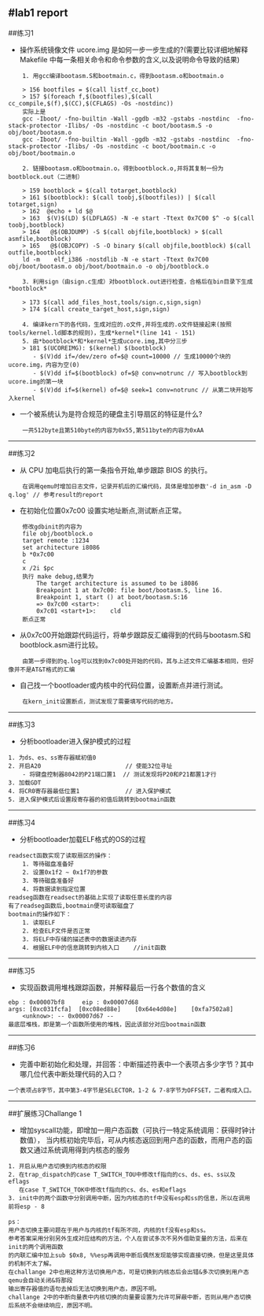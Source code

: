 #lab1 report
---
##练习1
- 操作系统镜像文件 ucore.img 是如何一步一步生成的?(需要比较详细地解释 Makefile 中每一条相关命令和命令参数的含义,以及说明命令导致的结果)
```
    1. 用gcc编译bootasm.S和bootmain.c，得到bootasm.o和bootmain.o
    
    > 156 bootfiles = $(call listf_cc,boot)
    > 157 $(foreach f,$(bootfiles),$(call cc_compile,$(f),$(CC),$(CFLAGS) -Os -nostdinc))
    实际上是
    gcc -Iboot/ -fno-builtin -Wall -ggdb -m32 -gstabs -nostdinc  -fno-stack-protector -Ilibs/ -Os -nostdinc -c boot/bootasm.S -o obj/boot/bootasm.o
    gcc -Iboot/ -fno-builtin -Wall -ggdb -m32 -gstabs -nostdinc  -fno-stack-protector -Ilibs/ -Os -nostdinc -c boot/bootmain.c -o obj/boot/bootmain.o

    2. 链接bootasm.o和bootmain.o，得到bootblock.o,并将其复制一份为bootblock.out（二进制）
    
    > 159 bootblock = $(call totarget,bootblock)
    > 161 $(bootblock): $(call toobj,$(bootfiles)) | $(call totarget,sign)
    > 162  @echo + ld $@
	> 163  $(V)$(LD) $(LDFLAGS) -N -e start -Ttext 0x7C00 $^ -o $(call toobj,bootblock)
	> 164	@$(OBJDUMP) -S $(call objfile,bootblock) > $(call asmfile,bootblock)
	> 165   @$(OBJCOPY) -S -O binary $(call objfile,bootblock) $(call outfile,bootblock)
    ld -m    elf_i386 -nostdlib -N -e start -Ttext 0x7C00 obj/boot/bootasm.o obj/boot/bootmain.o -o obj/bootblock.o

    3. 利用sign（由sign.c生成）对bootblock.out进行检查，合格后在bin目录下生成*bootblock*

    > 173 $(call add_files_host,tools/sign.c,sign,sign)
    > 174 $(call create_target_host,sign,sign)

    4. 编译kern下的各代码，生成对应的.o文件,并将生成的.o文件链接起来(按照tools/kernel.ld脚本的规则)，生成*kernel*(line 141 - 151)
    5. 由*bootblock*和*kernel*生成ucore.img,其中分三步
    > 181 $(UCOREIMG): $(kernel) $(bootblock)
	   - $(V)dd if=/dev/zero of=$@ count=10000 // 生成10000个块的ucore.img，内容为空(0)
	   - $(V)dd if=$(bootblock) of=$@ conv=notrunc // 写入bootblock到ucore.img的第一块
	   - $(V)dd if=$(kernel) of=$@ seek=1 conv=notrunc // 从第二块开始写入kernel
```
- 一个被系统认为是符合规范的硬盘主引导扇区的特征是什么?
```
    一共512byte且第510byte的内容为0x55,第511byte的内容为0xAA
```
---
##练习2
- 从 CPU 加电后执行的第一条指令开始,单步跟踪 BIOS 的执行。
```
    在调用qemu时增加日志文件，记录开机后的汇编代码，具体是增加参数'-d in_asm -D q.log' // 参考result的report
```    
- 在初始化位置0x7c00 设置实地址断点,测试断点正常。
```
    修改gdbinit的内容为
    file obj/bootblock.o
    target remote :1234
    set architecture i8086
    b *0x7c00
    c
    x /2i $pc
    执行 make debug,结果为
        The target architecture is assumed to be i8086
        Breakpoint 1 at 0x7c00: file boot/bootasm.S, line 16.
        Breakpoint 1, start () at boot/bootasm.S:16
        => 0x7c00 <start>:      cli    
        0x7c01 <start+1>:    cld   
    断点正常
```
- 从0x7c00开始跟踪代码运行，将单步跟踪反汇编得到的代码与bootasm.S和bootblock.asm进行比较。
```
    由第一步得到的q.log可以找到0x7c00处开始的代码，其与上述文件汇编基本相同，但好像并不是AT&T格式的汇编
```
- 自己找一个bootloader或内核中的代码位置，设置断点并进行测试。
```
    在kern_init设置断点，测试发现了需要填写代码的地方。
``` 
---
##练习3
- 分析bootloader进入保护模式的过程
```
1. 为ds、es、ss寄存器赋初值0
2. 开启A20                        // 使能32位寻址
    - 将键盘控制器8042的P21端口置1  // 测试发现将P20和P21都置1才行
3. 加载GDT
4. 将CR0寄存器最低位置1             // 进入保护模式
5. 进入保护模式后设置段寄存器的初值后跳转到bootmain函数
```
---
##练习4
- 分析bootloader加载ELF格式的OS的过程
```
readsect函数实现了读取扇区的操作：
    1. 等待磁盘准备好
    2. 设置0x1f2 ~ 0x1f7的参数
    3. 等待磁盘准备好
    4. 将数据读到指定位置
readseg函数在readsect的基础上实现了读取任意长度的内容
有了readseg函数后,bootmain便可读取磁盘了
bootmain的操作如下：
    1. 读取ELF
    2. 检查ELF文件是否正常
    3. 将ELF中存储的描述表中的数据读进内存
    4. 根据ELF中的信息跳转到内核入口    //init函数
```
---
##练习5
- 实现函数调用堆栈跟踪函数，并解释最后一行各个数值的含义
```
ebp : 0x00007bf8     eip : 0x00007d68
args: [0xc031fcfa]	[0xc08ed88e]	[0x64e4d08e]	[0xfa7502a8]
    <unknow>: -- 0x00007d67 --
最底层堆栈，即是第一个函数所使用的堆栈，因此该部分对应bootmain函数
```
---
##练习6
- 完善中断初始化和处理，并回答：中断描述符表中一个表项占多少字节？其中哪几位代表中断处理代码的入口？
```
一个表项占8字节，其中第3-4字节是SELECTOR，1-2 & 7-8字节为OFFSET，二者构成入口。
```
---
##扩展练习Challange 1
- 增加syscall功能，即增加一用户态函数（可执行一特定系统调用：获得时钟计数值），
当内核初始完毕后，可从内核态返回到用户态的函数，而用户态的函数又通过系统调用得到内核态的服务
```
1. 开启从用户态切换到内核态的权限
2. 在trap_dispatch的case T_SWITCH_TOU中修改tf指向的cs、ds、es、ss以及eflags
   在case T_SWITCH_TOK中修改tf指向的cs、ds、es和eflags
3. init中的两个函数中分别调用中断，因为内核态的tf中没有esp和ss的信息，所以在调用前将esp - 8

ps：
用户态切换主要问题在于用户与内核的tf有所不同，内核的tf没有esp和ss。
参考答案采用分别另外生成对应结构的方法，个人在尝试多次不另外借助变量的方法，后来在init的两个调用函数
的内联汇编中加上sub $0x8, %%esp再调用中断后偶然发现能够实现直接切换，但是这里具体的机制不太了解。
在challange 2中也用这种方法切换用户态，可是切换到内核态后会出错&多次切换到用户态qemu会自动关闭&将那段
输出寄存器值的语句去掉后无法切换到用户态，原因不明。
challange 2中的中断向量表中内核切换的向量要设置为允许可屏蔽中断，否则从用户态切换后系统不会继续响应，原因不明。

```
